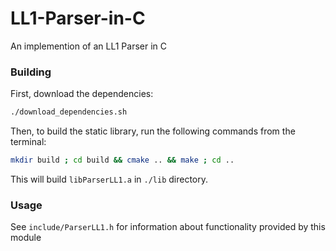 # LL1-Parser-in-C
An implemention of an LL1 Parser in C

### Building
First, download the dependencies:
```bash
./download_dependencies.sh
```

Then, to build the static library, run the following commands from the terminal:
```bash
mkdir build ; cd build && cmake .. && make ; cd ..
```
This will build ```libParserLL1.a``` in ```./lib``` directory.

### Usage
See ```include/ParserLL1.h``` for information about functionality provided by this module

